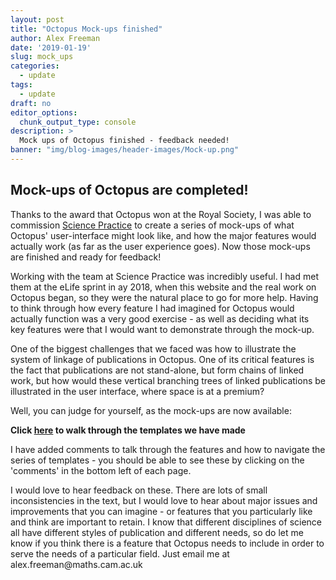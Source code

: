 ```yaml
---
layout: post
title: "Octopus Mock-ups finished"
author: Alex Freeman
date: '2019-01-19'
slug: mock_ups
categories:
  - update
tags:
  - update
draft: no
editor_options:
  chunk_output_type: console
description: >
  Mock ups of Octopus finished - feedback needed!
banner: "img/blog-images/header-images/Mock-up.png"
---
```

<div id="moving-on" class="section level2">
  <h2>Mock-ups of Octopus are completed!</h2>
	  <p>Thanks to the award that Octopus won at the Royal Society, I was able to commission <a href= "https://www.science-practice.com">Science Practice</a> to create a series of mock-ups of what Octopus' user-interface might look like, and how the major features would actually work (as far as the user experience goes). Now those mock-ups are finished and ready for feedback!</p>
	  <p> Working with the team at Science Practice was incredibly useful. I had met them at the eLife sprint in ay 2018, when this website and the real work on Octopus began, so they were the natural place to go for more help. Having to think through how every feature I had imagined for Octopus would actually function was a very good exercise - as well as deciding what its key features were that I would want to demonstrate through the mock-up.</p>
	  <p>One of the biggest challenges that we faced was how to illustrate the system of linkage of publications in Octopus. One of its critical features is the fact that publications are not stand-alone, but form chains of linked work, but how would these vertical branching trees of linked publications be illustrated in the user interface, where space is at a premium?</p>
	  <p>Well, you can judge for yourself, as the mock-ups are now available:</p>
	  <p><b>Click <a href= "https://marvelapp.com/40ajh63/screen/52001319"> here</a> to walk through the templates we have made</b></p>
	  <p>I have added comments to talk through the features and how to navigate the series of templates - you should be able to see these by clicking on the 'comments' in the bottom left of each page.</p>
    <p>I would love to hear feedback on these. There are lots of small inconsistencies in the text, but I would love to hear about major issues and improvements that you can imagine - or features that you particularly like and think are important to retain. I know that different disciplines of science all have different styles of publication and different needs, so do let me know if you think there is a feature that Octopus needs to include in order to serve the needs of a particular field. Just email me at alex.freeman@maths.cam.ac.uk</p>



  </div>
